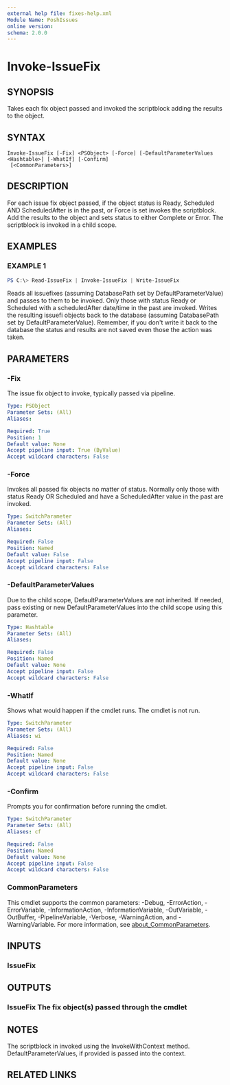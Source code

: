 ```yaml
---
external help file: fixes-help.xml
Module Name: PoshIssues
online version:
schema: 2.0.0
---
```


# Invoke-IssueFix

## SYNOPSIS
Takes each fix object passed and invoked the scriptblock adding the results to the object.

## SYNTAX

```
Invoke-IssueFix [-Fix] <PSObject> [-Force] [-DefaultParameterValues <Hashtable>] [-WhatIf] [-Confirm]
 [<CommonParameters>]
```

## DESCRIPTION
For each issue fix object passed, if the object status is
Ready, Scheduled AND ScheduledAfter is in the past, or Force is set
invokes the scriptblock. 
Add the results to the object and sets status
to either Complete or Error. 
The scriptblock is invoked in a child scope.

## EXAMPLES

### EXAMPLE 1
```powershell
PS C:\> Read-IssueFix | Invoke-IssueFix | Write-IssueFix
```
Reads all issuefixes (assuming DatabasePath set by DefaultParameterValue) and passes to them to be invoked.  Only those with status Ready or Scheduled with a scheduledAfter date/time in the past are invoked.  Writes the resulting issuefi objects back to the database (assuming DatabasePath set by DefaultParameterValue).  Remember, if you don't write it back to the database the status and results are not saved even those the action was taken.

## PARAMETERS

### -Fix
The issue fix object to invoke, typically passed via pipeline.

```yaml
Type: PSObject
Parameter Sets: (All)
Aliases:

Required: True
Position: 1
Default value: None
Accept pipeline input: True (ByValue)
Accept wildcard characters: False
```

### -Force
Invokes all passed fix objects no matter of status.  Normally only those with status Ready OR Scheduled and have a ScheduledAfter value in the past are invoked.

```yaml
Type: SwitchParameter
Parameter Sets: (All)
Aliases:

Required: False
Position: Named
Default value: False
Accept pipeline input: False
Accept wildcard characters: False
```

### -DefaultParameterValues
Due to the child scope, DefaultParameterValues are not inherited. 
If needed, pass existing or new DefaultParameterValues into the child scope using this parameter.

```yaml
Type: Hashtable
Parameter Sets: (All)
Aliases:

Required: False
Position: Named
Default value: None
Accept pipeline input: False
Accept wildcard characters: False
```

### -WhatIf
Shows what would happen if the cmdlet runs.
The cmdlet is not run.

```yaml
Type: SwitchParameter
Parameter Sets: (All)
Aliases: wi

Required: False
Position: Named
Default value: None
Accept pipeline input: False
Accept wildcard characters: False
```

### -Confirm
Prompts you for confirmation before running the cmdlet.

```yaml
Type: SwitchParameter
Parameter Sets: (All)
Aliases: cf

Required: False
Position: Named
Default value: None
Accept pipeline input: False
Accept wildcard characters: False
```

### CommonParameters
This cmdlet supports the common parameters: -Debug, -ErrorAction, -ErrorVariable, -InformationAction, -InformationVariable, -OutVariable, -OutBuffer, -PipelineVariable, -Verbose, -WarningAction, and -WarningVariable. For more information, see [about_CommonParameters](http://go.microsoft.com/fwlink/?LinkID=113216).

## INPUTS

### IssueFix
## OUTPUTS

### IssueFix The fix object(s) passed through the cmdlet
## NOTES
The scriptblock in invoked using the InvokeWithContext method. 
DefaultParameterValues, if
provided is passed into the context.

## RELATED LINKS
